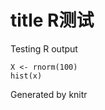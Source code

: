 title R测试
========================================================

Testing R output

```{r}
X <- rnorm(100)
hist(x)
```

Generated by knitr